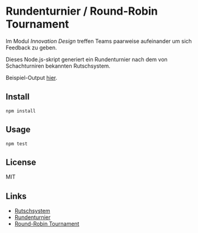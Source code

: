 # Rundenturnier / Round-Robin Tournament

Im Modul *Innovation Design* treffen Teams paarweise aufeinander um sich Feedback zu geben.

Dieses Node.js-skript generiert ein Rundenturnier nach dem von Schachturniren bekannten Rutschsystem.

Beispiel-Output [hier](Beispiel.md).


## Install

	npm install

## Usage

	npm test
	
## License

MIT

## Links

* [Rutschsystem](https://de.wikipedia.org/wiki/Rutschsystem)
* [Rundenturnier](https://de.wikipedia.org/wiki/Rundenturnier)
* [Round-Robin Tournament](https://en.wikipedia.org/wiki/Round-robin_tournament)





